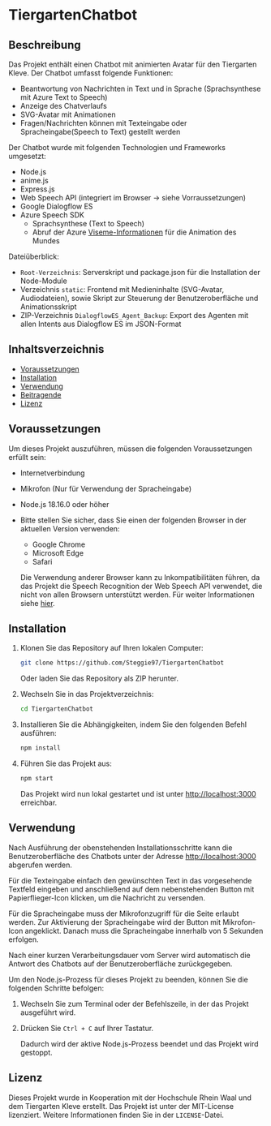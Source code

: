 # TiergartenChatbot 

## Beschreibung

Das Projekt enthält einen Chatbot mit animierten Avatar für den Tiergarten Kleve. Der Chatbot umfasst folgende Funktionen:

- Beantwortung von Nachrichten in Text und in Sprache (Sprachsynthese mit Azure Text to Speech)
- Anzeige des Chatverlaufs
- SVG-Avatar mit Animationen
- Fragen/Nachrichten können mit Texteingabe oder Spracheingabe(Speech to Text) gestellt werden

Der Chatbot wurde mit folgenden Technologien und Frameworks umgesetzt:
- Node.js
- anime.js
- Express.js
- Web Speech API (integriert im Browser -> siehe Vorraussetzungen)
- Google Dialogflow ES
- Azure Speech SDK
  - Sprachsynthese (Text to Speech)
  - Abruf der Azure [Viseme-Informationen](https://learn.microsoft.com/de-de/azure/cognitive-services/speech-service/how-to-speech-synthesis-viseme?tabs=visemeid&pivots=programming-language-javascript) für die Animation des Mundes

Dateiüberblick:
- `Root-Verzeichnis`: Serverskript und package.json für die Installation der Node-Module
- Verzeichnis `static`: Frontend mit Medieninhalte (SVG-Avatar, Audiodateien), sowie Skript zur Steuerung der Benutzeroberfläche und Animationsskript
- ZIP-Verzeichnis `DialogflowES_Agent_Backup`: Export des Agenten mit allen Intents aus Dialogflow ES im JSON-Format

## Inhaltsverzeichnis

- [Voraussetzungen](#voraussetzungen)
- [Installation](#installation)
- [Verwendung](#verwendung)
- [Beitragende](#beitragende)
- [Lizenz](#lizenz)

## Voraussetzungen

Um dieses Projekt auszuführen, müssen die folgenden Voraussetzungen erfüllt sein:

- Internetverbindung
- Mikrofon (Nur für Verwendung der Spracheingabe)
- Node.js 18.16.0 oder höher
- Bitte stellen Sie sicher, dass Sie einen der folgenden Browser in der aktuellen Version verwenden:

    - Google Chrome
    - Microsoft Edge
    - Safari

    Die Verwendung anderer Browser kann zu Inkompatibilitäten führen, da das Projekt die Speech Recognition der Web Speech API verwendet, die  nicht von allen Browsern unterstützt werden. Für weiter Informationen siehe [hier](https://developer.mozilla.org/en-US/docs/Web/API/SpeechRecognition#browser_compatibility).

## Installation

1. Klonen Sie das Repository auf Ihren lokalen Computer:

   ```bash
   git clone https://github.com/Steggie97/TiergartenChatbot
   ```
   Oder laden Sie das Repository als ZIP herunter.

2. Wechseln Sie in das Projektverzeichnis:

   ```bash
   cd TiergartenChatbot 
   ```

3. Installieren Sie die Abhängigkeiten, indem Sie den folgenden Befehl ausführen:

   ```bash
   npm install
   ```

4. Führen Sie das Projekt aus:

   ```bash
   npm start
   ```

   Das Projekt wird nun lokal gestartet und ist unter [http://localhost:3000](http://localhost:3000) erreichbar.

## Verwendung

Nach Ausführung der obenstehenden Installationsschritte kann die Benutzeroberfläche des Chatbots unter der Adresse [http://localhost:3000](http://localhost:3000) abgerufen werden.

Für die Texteingabe einfach den gewünschten Text in das vorgesehende Textfeld eingeben und anschließend auf dem nebenstehenden Button mit Papierflieger-Icon klicken, um die Nachricht zu versenden.

Für die Spracheingabe muss der Mikrofonzugriff für die Seite erlaubt werden. 
Zur Aktivierung der Spracheingabe wird der Button mit Mikrofon-Icon angeklickt. Danach muss die Spracheingabe innerhalb von 5 Sekunden erfolgen.

Nach einer kurzen Verarbeitungsdauer vom Server wird automatisch die Antwort des Chatbots auf der Benutzeroberfläche zurückgegeben.

Um den Node.js-Prozess für dieses Projekt zu beenden, können Sie die folgenden Schritte befolgen:

1. Wechseln Sie zum Terminal oder der Befehlszeile, in der das Projekt ausgeführt wird.

2. Drücken Sie `Ctrl + C` auf Ihrer Tastatur.

   Dadurch wird der aktive Node.js-Prozess beendet und das Projekt wird gestoppt.

## Lizenz

Dieses Projekt wurde in Kooperation mit der Hochschule Rhein Waal und dem Tiergarten Kleve erstellt. Das Projekt ist unter der MIT-License lizenziert. Weitere Informationen finden Sie in der `LICENSE`-Datei.
